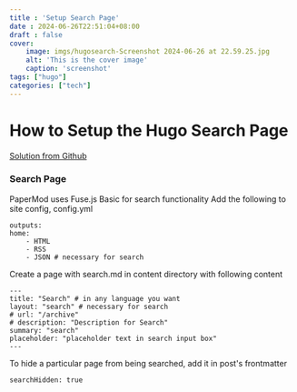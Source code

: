 ```yaml
---
title : 'Setup Search Page'
date : 2024-06-26T22:51:04+08:00
draft : false
cover: 
    image: imgs/hugosearch-Screenshot 2024-06-26 at 22.59.25.jpg
    alt: 'This is the cover image'
    caption: 'screenshot'
tags: ["hugo"]
categories: ["tech"]
---
```


# How to Setup the Hugo Search Page

[Solution from Github](https://github.com/adityatelange/hugo-PaperMod/wiki/Features#search-page)

### Search Page
PaperMod uses Fuse.js Basic for search functionality
Add the following to site config, config.yml

    outputs:
    home:
        - HTML
        - RSS
        - JSON # necessary for search

Create a page with search.md in content directory with following content

    ---
    title: "Search" # in any language you want
    layout: "search" # necessary for search
    # url: "/archive"
    # description: "Description for Search"
    summary: "search"
    placeholder: "placeholder text in search input box"
    ---
To hide a particular page from being searched, add it in post's frontmatter

    searchHidden: true